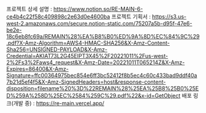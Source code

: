 프로젝트 상세 설명 : https://www.notion.so/RE-MAIN-6-ce4b4c22f58c409898c2e63d0e4600ba
프로젝트 기획서 :  https://s3.us-west-2.amazonaws.com/secure.notion-static.com/75207a5b-d95f-47e6-be2e-18c6eb8fc69a/REMAIN%28%EA%B8%B0%ED%9A%8D%EC%84%9C%29.pdf?X-Amz-Algorithm=AWS4-HMAC-SHA256&X-Amz-Content-Sha256=UNSIGNED-PAYLOAD&X-Amz-Credential=AKIAT73L2G45EIPT3X45%2F20221011%2Fus-west-2%2Fs3%2Faws4_request&X-Amz-Date=20221011T065214Z&X-Amz-Expires=86400&X-Amz-Signature=ffc00364975bec854e6ff3bc52412f8b5ec4c60c433bad9ddf40a7b21d5ef4f5&X-Amz-SignedHeaders=host&response-content-disposition=filename%20%3D%22REMAIN%28%25EA%25B8%25B0%25ED%259A%258D%25EC%2584%259C%29.pdf%22&x-id=GetObject
배포 링크(개발 중) : https://re-main.vercel.app/

